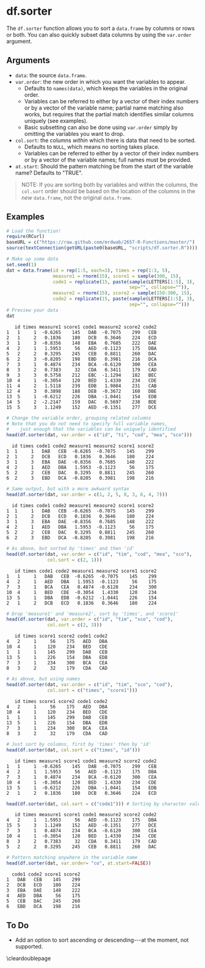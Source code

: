 



# df.sorter

The `df.sorter` function allows you to sort a `data.frame` by columns or rows or both. You can also quickly subset data columns by using the `var.order` argument.

## Arguments

* `data`: the source `data.frame`.
* `var.order`: the new order in which you want the variables to appear.
    * Defaults to `names(data)`, which keeps the variables in the original order.
    * Variables can be referred to either by a vector of their index numbers or by a vector of the variable name; partial name matching also works, but requires that the partial match identifies similar columns uniquely (see examples).
    * Basic subsetting can also be done using `var.order` simply by omitting the variables you want to drop.
* `col.sort`: the columns *within* which there is data that need to be sorted.
    * Defaults to `NULL`, which means no sorting takes place.
    * Variables can be referred to either by a vector of their index numbers or by a vector of the variable names; full names must be provided.
* `at.start`: Should the pattern matching be from the start of the variable name? Defaults to "TRUE".

> NOTE: If you are sorting both by variables and within the columns, the `col.sort` order should be based on the location of the columns in the *new* `data.frame`, not the original `data.frame`.

## Examples


```r
# Load the function!
require(RCurl)
baseURL = c("https://raw.github.com/mrdwab/2657-R-Functions/master/")
source(textConnection(getURL(paste0(baseURL, "scripts/df.sorter.R"))))

# Make up some data
set.seed(1)
dat = data.frame(id = rep(1:5, each=3), times = rep(1:3, 5),
                 measure1 = rnorm(15), score1 = sample(300, 15),
                 code1 = replicate(15, paste(sample(LETTERS[1:5], 3), 
                                             sep="", collapse="")),
                 measure2 = rnorm(15), score2 = sample(150:300, 15), 
                 code2 = replicate(15, paste(sample(LETTERS[1:5], 3), 
                                             sep="", collapse="")))
# Preview your data
dat
```

```
   id times measure1 score1 code1 measure2 score2 code2
1   1     1  -0.6265    145   DAB  -0.7075    299   CEB
2   1     2   0.1836    180   DCB   0.3646    224   ECD
3   1     3  -0.8356    148   EBA   0.7685    222   DAE
4   2     1   1.5953     56   AED  -0.1123    175   DBA
5   2     2   0.3295    245   CEB   0.8811    260   DAC
6   2     3  -0.8205    198   EBD   0.3981    216   DCA
7   3     1   0.4874    234   BCA  -0.6120    300   CEA
8   3     2   0.7383     32   CDA   0.3411    179   CAD
9   3     3   0.5758    212   EBC  -1.1294    182   BEC
10  4     1  -0.3054    120   BED   1.4330    234   CDE
11  4     2   1.5118    239   EDB   1.9804    231   CAB
12  4     3   0.3898    188   DEB  -0.3672    160   DBE
13  5     1  -0.6212    226   DBA  -1.0441    154   EDB
14  5     2  -2.2147    159   DAC   0.5697    238   BDE
15  5     3   1.1249    152   AED  -0.1351    277   DCE
```

```r
# Change the variable order, grouping related columns
# Note that you do not need to specify full variable names,
#    just enough that the variables can be uniquely identified
head(df.sorter(dat, var.order = c("id", "ti", "cod", "mea", "sco")))
```

```
  id times code1 code2 measure1 measure2 score1 score2
1  1     1   DAB   CEB  -0.6265  -0.7075    145    299
2  1     2   DCB   ECD   0.1836   0.3646    180    224
3  1     3   EBA   DAE  -0.8356   0.7685    148    222
4  2     1   AED   DBA   1.5953  -0.1123     56    175
5  2     2   CEB   DAC   0.3295   0.8811    245    260
6  2     3   EBD   DCA  -0.8205   0.3981    198    216
```

```r
# Same output, but with a more awkward syntax
head(df.sorter(dat, var.order = c(1, 2, 5, 8, 3, 6, 4, 7)))
```

```
  id times code1 code2 measure1 measure2 score1 score2
1  1     1   DAB   CEB  -0.6265  -0.7075    145    299
2  1     2   DCB   ECD   0.1836   0.3646    180    224
3  1     3   EBA   DAE  -0.8356   0.7685    148    222
4  2     1   AED   DBA   1.5953  -0.1123     56    175
5  2     2   CEB   DAC   0.3295   0.8811    245    260
6  2     3   EBD   DCA  -0.8205   0.3981    198    216
```

```r
# As above, but sorted by 'times' and then 'id'
head(df.sorter(dat, var.order = c("id", "tim", "cod", "mea", "sco"), 
               col.sort = c(2, 1)))
```

```
   id times code1 code2 measure1 measure2 score1 score2
1   1     1   DAB   CEB  -0.6265  -0.7075    145    299
4   2     1   AED   DBA   1.5953  -0.1123     56    175
7   3     1   BCA   CEA   0.4874  -0.6120    234    300
10  4     1   BED   CDE  -0.3054   1.4330    120    234
13  5     1   DBA   EDB  -0.6212  -1.0441    226    154
2   1     2   DCB   ECD   0.1836   0.3646    180    224
```

```r
# Drop 'measure1' and 'measure2', sort by 'times', and 'score1'
head(df.sorter(dat, var.order = c("id", "tim", "sco", "cod"), 
               col.sort = c(2, 3)))
```

```
   id times score1 score2 code1 code2
4   2     1     56    175   AED   DBA
10  4     1    120    234   BED   CDE
1   1     1    145    299   DAB   CEB
13  5     1    226    154   DBA   EDB
7   3     1    234    300   BCA   CEA
8   3     2     32    179   CDA   CAD
```

```r
# As above, but using names
head(df.sorter(dat, var.order = c("id", "tim", "sco", "cod"), 
               col.sort = c("times", "score1")))
```

```
   id times score1 score2 code1 code2
4   2     1     56    175   AED   DBA
10  4     1    120    234   BED   CDE
1   1     1    145    299   DAB   CEB
13  5     1    226    154   DBA   EDB
7   3     1    234    300   BCA   CEA
8   3     2     32    179   CDA   CAD
```

```r
# Just sort by columns, first by 'times' then by 'id'
head(df.sorter(dat, col.sort = c("times", "id")))
```

```
   id times measure1 score1 code1 measure2 score2 code2
1   1     1  -0.6265    145   DAB  -0.7075    299   CEB
4   2     1   1.5953     56   AED  -0.1123    175   DBA
7   3     1   0.4874    234   BCA  -0.6120    300   CEA
10  4     1  -0.3054    120   BED   1.4330    234   CDE
13  5     1  -0.6212    226   DBA  -1.0441    154   EDB
2   1     2   0.1836    180   DCB   0.3646    224   ECD
```

```r
head(df.sorter(dat, col.sort = c("code1"))) # Sorting by character values
```

```
   id times measure1 score1 code1 measure2 score2 code2
4   2     1   1.5953     56   AED  -0.1123    175   DBA
15  5     3   1.1249    152   AED  -0.1351    277   DCE
7   3     1   0.4874    234   BCA  -0.6120    300   CEA
10  4     1  -0.3054    120   BED   1.4330    234   CDE
8   3     2   0.7383     32   CDA   0.3411    179   CAD
5   2     2   0.3295    245   CEB   0.8811    260   DAC
```

```r
# Pattern matching anywhere in the variable name
head(df.sorter(dat, var.order= "co", at.start=FALSE))
```

```
  code1 code2 score1 score2
1   DAB   CEB    145    299
2   DCB   ECD    180    224
3   EBA   DAE    148    222
4   AED   DBA     56    175
5   CEB   DAC    245    260
6   EBD   DCA    198    216
```


## To Do

* Add an option to sort ascending or descending---at the moment, not supported.

\cleardoublepage

